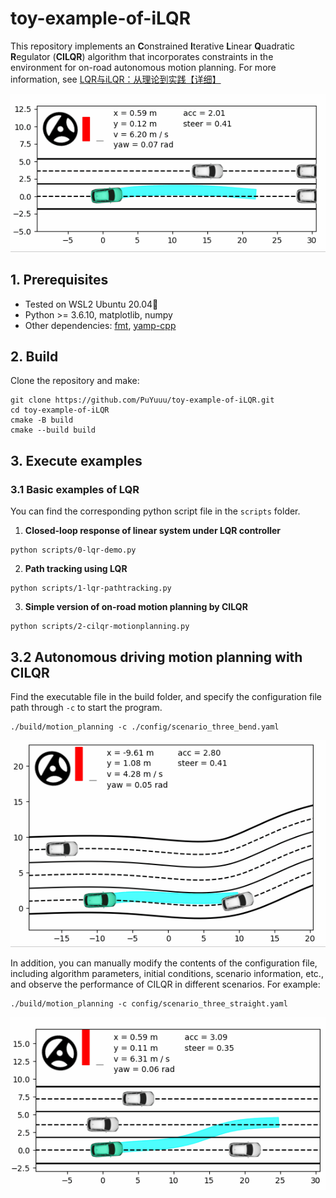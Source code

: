 # toy-example-of-iLQR
This repository implements an **C**onstrained **I**terative **L**inear **Q**uadratic **R**egulator (**CILQR**) algorithm that incorporates constraints in the environment for on-road autonomous motion planning. For more information, see [LQR与iLQR：从理论到实践【详细】](https://zhuanlan.zhihu.com/p/715102938)

<div align=center>
  <img src="./images/cilqr-motionplanning_1.gif" width="520"/>
</div>

## 1. Prerequisites

- Tested on WSL2 Ubuntu 20.04🐧
- Python >= 3.6.10, matplotlib, numpy
- Other dependencies: [fmt](https://github.com/fmtlib/fmt), [yamp-cpp](https://github.com/jbeder/yaml-cpp)

## 2. Build

Clone the repository and make:

```shell
git clone https://github.com/PuYuuu/toy-example-of-iLQR.git
cd toy-example-of-iLQR
cmake -B build
cmake --build build
```

## 3. Execute examples

### 3.1 Basic examples of LQR

You can find the corresponding python script file in the `scripts` folder.

1. **Closed-loop response of linear system under LQR controller**

```shell
python scripts/0-lqr-demo.py
```

2. **Path tracking using LQR**

```shell
python scripts/1-lqr-pathtracking.py
```

3. **Simple version of on-road motion planning by CILQR**

```shell
python scripts/2-cilqr-motionplanning.py
```

## 3.2 Autonomous driving motion planning with CILQR

Find the executable file in the build folder, and specify the configuration file path through `-c` to start the program.

```shell
./build/motion_planning -c ./config/scenario_three_bend.yaml
```

<div align=center>
  <img src="./images/cilqr-motionplanning_3.gif" width="520"/>
</div>

In addition, you can manually modify the contents of the configuration file, including algorithm parameters, initial conditions, scenario information, etc., and observe the performance of CILQR in different scenarios. For example:

```
./build/motion_planning -c config/scenario_three_straight.yaml
```

<div align=center>
  <img src="./images/cilqr-motionplanning_2.gif" width="520"/>
</div>
